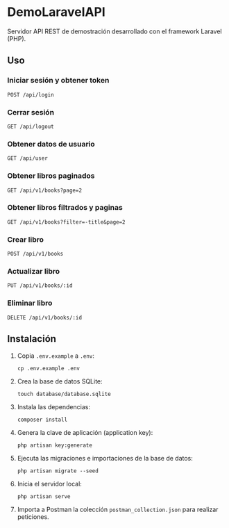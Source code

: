# DemoLaravelAPI

Servidor API REST de demostración desarrollado con el framework Laravel (PHP).

## Uso

### Iniciar sesión y obtener token

`POST /api/login`

### Cerrar sesión

`GET /api/logout`

### Obtener datos de usuario

`GET /api/user`

### Obtener libros paginados

`GET /api/v1/books?page=2`

### Obtener libros filtrados y paginas

`GET /api/v1/books?filter=-title&page=2`

### Crear libro

`POST /api/v1/books`

### Actualizar libro

`PUT /api/v1/books/:id`

### Eliminar libro

`DELETE /api/v1/books/:id`

## Instalación

1. Copia `.env.example` a `.env`:

    ```shell
    cp .env.example .env
    ```

2. Crea la base de datos SQLite:

    ```shell
    touch database/database.sqlite
    ```

3. Instala las dependencias:

    ```shell
    composer install
    ```

4. Genera la clave de aplicación (application key):

    ```shell
    php artisan key:generate
    ```

5. Ejecuta las migraciones e importaciones de la base de datos:

    ```shell
    php artisan migrate --seed
    ```

6. Inicia el servidor local:

    ```shell
    php artisan serve
    ```

7. Importa a Postman la colección `postman_collection.json` para realizar peticiones.
